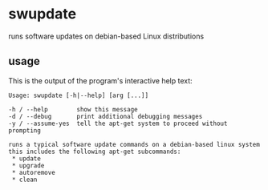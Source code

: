 # swupdate

runs software updates on debian-based Linux distributions

## usage

This is the output of the program's interactive help text:

```
Usage: swupdate [-h|--help] [arg [...]]

-h / --help        show this message
-d / --debug       print additional debugging messages
-y / --assume-yes  tell the apt-get system to proceed without prompting

runs a typical software update commands on a debian-based linux system
this includes the following apt-get subcommands:
 * update
 * upgrade
 * autoremove
 * clean
```
